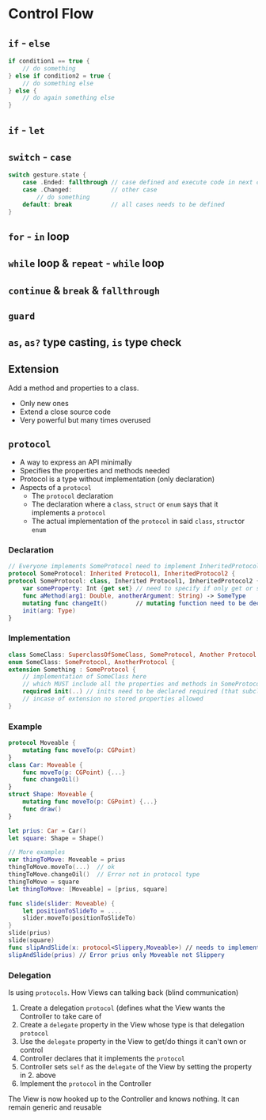 # Control Flow
## `if` - `else`
```swift
if condition1 == true {
    // do something 
} else if condition2 = true {
    // do something else
} else {
    // do again something else
}
```

## `if` - `let`

## `switch` - `case`
```swift
switch gesture.state {
    case .Ended: fallthrough // case defined and execute code in next case
    case .Changed:           // other case
        // do something
    default: break           // all cases needs to be defined
}
```

## `for` - `in` loop

## `while` loop & `repeat` - `while` loop

## `continue` & `break` & `fallthrough`

## `guard`

## `as`, `as?` type casting, `is` type check

## Extension
Add a method and properties to a class.
* Only new ones
* Extend a close source code
* Very powerful but many times overused

## `protocol`
* A way to express an API minimally
* Specifies the properties and methods needed
* Protocol is a type without implementation (only declaration)
* Aspects of a `protocol`
    * The `protocol` declaration
    * The declaration where a `class`, `struct` or `enum` says that it implements a `protocol`
    * The actual implementation of the `protocol` in said `class`, `struct`or `enum`

### Declaration
```swift
// Everyone implements SomeProtocol need to implement InheritedProtocol 1 & 2
protocol SomeProtocol: Inherited Protocol1, InheritedProtocol2 {        // can be implemented with class, struct or enum
protocol SomeProtocol: class, Inherited Protocol1, InheritedProtocol2 { // only class can implement
    var someProperty: Int {get set} // need to specify if only get or set or both
    func aMethod(arg1: Double, anotherArgument: String) -> SomeType
    mutating func changeIt()        // mutating function need to be declare
    init(arg: Type)
}
```

### Implementation
```swift
class SomeClass: SuperclassOfSomeClass, SomeProtocol, Another Protocol { // implementation via class
enum SomeClass: SomeProtocol, AnotherProtocol {                          // implementation via struct
extension Something : SomeProtocol {                                     // implementation via an extension
    // implementation of SomeClass here
    // which MUST include all the properties and methods in SomeProtocol & AnotherProtocol
    required init(..) // inits need to be declared required (that subclass is coherent)
    // incase of extension no stored properties allowed
}
```

### Example
```swift
protocol Moveable {
    mutating func moveTo(p: CGPoint)
}
class Car: Moveable {
    func moveTo(p: CGPoint) {...}
    func changeOil()
}
struct Shape: Moveable {
    mutating func moveTo(p: CGPoint) {...}
    func draw()
}

let prius: Car = Car()
let square: Shape = Shape()

// More examples
var thingToMove: Moveable = prius
thingToMove.moveTo(...)  // ok
thingToMove.changeOil()  // Error not in protocol type
thingToMove = square
let thingToMove: [Moveable] = [prius, square]

func slide(slider: Moveable) {
    let positionToSlideTo = ....
    slider.moveTo(positionToSlideTo)
}
slide(prius)
slide(square)
func slipAndSlide(x: protocol<Slippery,Moveable>) // needs to implements 2 seperate protocols
slipAndSlide(prius) // Error prius only Moveable not Slippery
```

### Delegation
Is using `protocols`. How Views can talking back (blind communication)
1. Create a delegation `protocol` (defines what the View wants the Controller to take care of
2. Create a `delegate` property in the View whose type is that delegation `protocol`
3. Use the `delegate` property in the View to get/do things it can't own or control
4. Controller declares that it implements the `protocol`
5. Controller sets `self` as the `delegate` of the View by setting the property in 2. above
6. Implement the `protocol` in the Controller

The View is now hooked up to the Controller and knows nothing. It can remain generic and reusable
